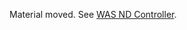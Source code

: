 Material moved. See [WAS ND Controller](https://github.com/kappnav/design/blob/master/custom-resources.md#was-nd-controller).
